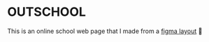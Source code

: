 # OUTSCHOOL

This is an online school web page that I made from a [figma layout](https://www.figma.com/community/file/1190190345547687730) 🧐
